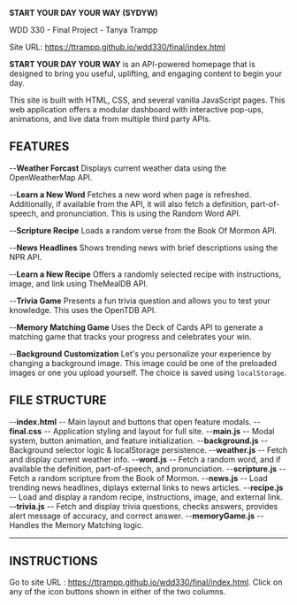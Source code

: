**START YOUR DAY YOUR WAY (SYDYW)**

WDD 330 - Final Project - Tanya Trampp

Site URL: https://ttrampp.github.io/wdd330/final/index.html 


**START YOUR DAY YOUR WAY**
is an API-powered homepage that is designed to bring you useful, uplifting, and engaging content to begin your day.

This site is built with HTML, CSS, and several vanilla JavaScript pages.
This web application offers a modular dashboard with interactive pop-ups, animations, and live data from multiple third party APIs.

## FEATURES

--**Weather Forcast**
    Displays current weather data using the OpenWeatherMap API.

--**Learn a New Word**
    Fetches a new word when page is refreshed. 
    Additionally, if available from the API, it will also fetch a definition, part-of-speech, and pronunciation.
    This is using the Random Word API.

--**Scripture Recipe**
    Loads a random verse from the Book Of Mormon API.

--**News Headlines**
    Shows trending news with brief descriptions using the NPR API.

--**Learn a New Recipe**
    Offers a randomly selected recipe with instructions, image, and link using TheMealDB API.

--**Trivia Game**
    Presents a fun trivia question and allows you to test your knowledge.
    This uses the OpenTDB API.

--**Memory Matching Game**
    Uses the Deck of Cards API to generate a matching game that tracks your progress and celebrates your win.

--**Background Customization**
    Let's you personalize your experience by changing a background image. This image could be one of the preloaded images or one you upload yourself. The choice is saved using `localStorage`.


## FILE STRUCTURE

--**index.html**        -- Main layout and buttons that open feature modals.
--**final.css**         -- Application styling and layout for full site.
--**main.js**           -- Modal system, button animation, and feature initialization.
--**background.js**     -- Background selector logic & localStorage persistence.
--**weather.js**        -- Fetch and display current weather info.
--**word.js**           -- Fetch a random word, and if available the definition, part-of-speech, and pronunciation.
--**scripture.js**      -- Fetch a random scripture from the Book of Mormon.
--**news.js**           -- Load trending news headlines, diplays external links to news articles.
--**recipe.js**         -- Load and display a random recipe, instructions, image, and external link. 
--**trivia.js**         -- Fetch and display trivia questions, checks answers, provides alert message of accuracy, and correct answer.
--**memoryGame.js**     -- Handles the Memory Matching logic.


-----

## INSTRUCTIONS


Go to site URL : https://ttrampp.github.io/wdd330/final/index.html. 
Click on any of the icon buttons shown in either of the two columns.


